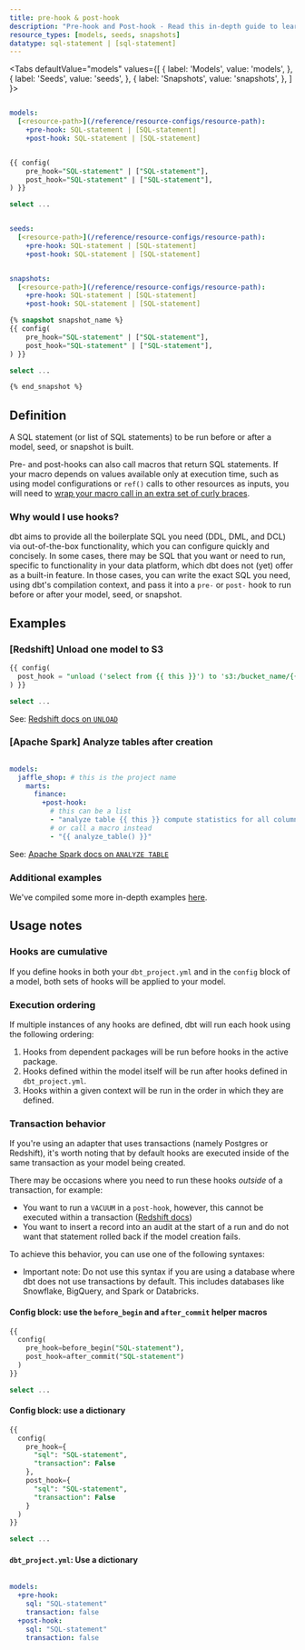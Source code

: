 ```yaml
---
title: pre-hook & post-hook
description: "Pre-hook and Post-hook - Read this in-depth guide to learn about configurations in dbt."
resource_types: [models, seeds, snapshots]
datatype: sql-statement | [sql-statement]
---
```


<Tabs
  defaultValue="models"
  values={[
    { label: 'Models', value: 'models', },
    { label: 'Seeds', value: 'seeds', },
    { label: 'Snapshots', value: 'snapshots', },
  ]
}>

<TabItem value="models">

<Snippet path="post-and-pre-hooks-sql-statement" /> 

<File name='dbt_project.yml'>

```yml

models:
  [<resource-path>](/reference/resource-configs/resource-path):
    +pre-hook: SQL-statement | [SQL-statement]
    +post-hook: SQL-statement | [SQL-statement]

```

</File>

<File name='models/<model_name>.sql'>

```sql

{{ config(
    pre_hook="SQL-statement" | ["SQL-statement"],
    post_hook="SQL-statement" | ["SQL-statement"],
) }}

select ...

```


</File>

</TabItem>

<TabItem value="seeds">

<Snippet path="post-and-pre-hooks-sql-statement" /> 

<File name='dbt_project.yml'>

```yml

seeds:
  [<resource-path>](/reference/resource-configs/resource-path):
    +pre-hook: SQL-statement | [SQL-statement]
    +post-hook: SQL-statement | [SQL-statement]

```

</File>

</TabItem>

<TabItem value="snapshots">

<Snippet path="post-and-pre-hooks-sql-statement" /> 

<File name='dbt_project.yml'>

```yml

snapshots:
  [<resource-path>](/reference/resource-configs/resource-path):
    +pre-hook: SQL-statement | [SQL-statement]
    +post-hook: SQL-statement | [SQL-statement]

```

</File>

<File name='snapshots/<filename>.sql'>

```sql
{% snapshot snapshot_name %}
{{ config(
    pre_hook="SQL-statement" | ["SQL-statement"],
    post_hook="SQL-statement" | ["SQL-statement"],
) }}

select ...

{% end_snapshot %}

```

</File>

</TabItem>

</Tabs>

## Definition
A SQL statement (or list of SQL statements) to be run before or after a model, seed, or snapshot is built.

Pre- and post-hooks can also call macros that return SQL statements. If your macro depends on values available only at execution time, such as using model configurations or `ref()` calls to other resources as inputs, you will need to [wrap your macro call in an extra set of curly braces](/docs/building-a-dbt-project/dont-nest-your-curlies#an-exception).

### Why would I use hooks?

dbt aims to provide all the boilerplate SQL you need (DDL, DML, and DCL) via out-of-the-box functionality, which you can configure quickly and concisely. In some cases, there may be SQL that you want or need to run, specific to functionality in your data platform, which dbt does not (yet) offer as a built-in feature. In those cases, you can write the exact SQL you need, using dbt's compilation context, and pass it into a `pre-` or `post-` hook to run before or after your model, seed, or snapshot.

## Examples

<Snippet path="hooks-to-grants" />

<VersionBlock firstVersion="1.2">

### [Redshift] Unload one model to S3

<File name='model.sql'>

```sql
{{ config(
  post_hook = "unload ('select from {{ this }}') to 's3:/bucket_name/{{ this }}"
) }}

select ...
```

</File>

See: [Redshift docs on `UNLOAD`](https://docs.aws.amazon.com/redshift/latest/dg/r_UNLOAD.html)

### [Apache Spark] Analyze tables after creation

<File name='dbt_project.yml'>

```yml

models:
  jaffle_shop: # this is the project name
    marts:
      finance:
        +post-hook:
          # this can be a list
          - "analyze table {{ this }} compute statistics for all columns"
          # or call a macro instead
          - "{{ analyze_table() }}"
```

See: [Apache Spark docs on `ANALYZE TABLE`](https://spark.apache.org/docs/latest/sql-ref-syntax-aux-analyze-table.html)

</File>

</VersionBlock>

### Additional examples
We've compiled some more in-depth examples [here](/docs/build/hooks-operations#additional-examples).

## Usage notes
### Hooks are cumulative
If you define hooks in both your `dbt_project.yml` and in the `config` block of a model, both sets of hooks will be applied to your model.

### Execution ordering
If multiple instances of any hooks are defined, dbt will run each hook using the following ordering:
1. Hooks from dependent packages will be run before hooks in the active package.
2. Hooks defined within the model itself will be run after hooks defined in `dbt_project.yml`.
3. Hooks within a given context will be run in the order in which they are defined.


### Transaction behavior
If you're using an adapter that uses transactions (namely Postgres or Redshift), it's worth noting that by default hooks are executed inside of the same transaction as your model being created.

There may be occasions where you need to run these hooks _outside_ of a transaction, for example:
* You want to run a `VACUUM` in a `post-hook`, however, this cannot be executed within a transaction ([Redshift docs](https://docs.aws.amazon.com/redshift/latest/dg/r_VACUUM_command.html#r_VACUUM_usage_notes))
* You want to insert a record into an audit <Term id="table" /> at the start of a run and do not want that statement rolled back if the model creation fails.

To achieve this behavior, you can use one of the following syntaxes:
  - Important note: Do not use this syntax if you are using a database where dbt does not use transactions by default. This includes databases like Snowflake, BigQuery, and Spark or Databricks.

<Tabs>
<TabItem value="beforebegin" label="Use before_begin and after_commit">

#### Config block: use the `before_begin` and `after_commit` helper macros

<File name='models/<modelname>.sql'>

```sql
{{
  config(
    pre_hook=before_begin("SQL-statement"),
    post_hook=after_commit("SQL-statement")
  )
}}

select ...

```

</File>
</TabItem>

<TabItem value="dictionary" label="Use a dictionary">

#### Config block: use a dictionary
<File name='models/<modelname>.sql'>

```sql
{{
  config(
    pre_hook={
      "sql": "SQL-statement",
      "transaction": False
    },
    post_hook={
      "sql": "SQL-statement",
      "transaction": False
    }
  )
}}

select ...

```

</File>

</TabItem>

<TabItem value="dbt_project.yml" label="Use dbt_project.yml">

#### `dbt_project.yml`: Use a dictionary

<File name='dbt_project.yml'>

```yml

models:
  +pre-hook:
    sql: "SQL-statement"
    transaction: false
  +post-hook:
    sql: "SQL-statement"
    transaction: false


```

</File>
</TabItem>
</Tabs>
